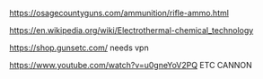 https://osagecountyguns.com/ammunition/rifle-ammo.html

https://en.wikipedia.org/wiki/Electrothermal-chemical_technology


https://shop.gunsetc.com/ needs vpn

https://www.youtube.com/watch?v=u0gneYoV2PQ ETC CANNON

